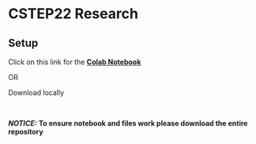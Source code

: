 # CSTEP22 Research

## Setup

Click on this link for the **[Colab Notebook](https://github.com/112523chenCSTEP22_Research)**

OR

Download locally

&nbsp;

***NOTICE:*** **To ensure notebook and files work please download the entire repository**
